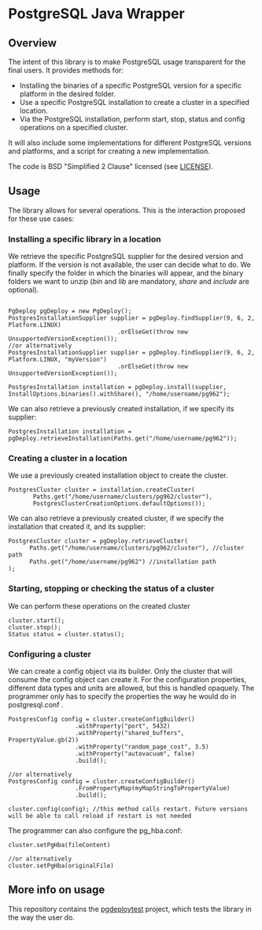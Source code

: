 
 # PostgreSQL Java Wrapper
 
 
 ## Overview
 
 The intent of this library is to make PostgreSQL usage transparent for the final users. It
 provides methods for:
 
 * Installing the binaries of a specific PostgreSQL version for a specific platform in the desired folder.
 * Use a specific PostgreSQL installation to create a cluster in a specified location.
 * Via the PostgreSQL installation, perform start, stop, status and config operations
 on a specified cluster.
 
 It will also include some implementations for different PostgreSQL versions and platforms,
 and a script for creating a new implementation.
 
 The code is BSD "Simplified 2 Clause" licensed (see [LICENSE](LICENSE)).
 
 
 
 
 ## Usage
 
 The library allows for several operations. This is the interaction proposed for these use cases:
 
 ### Installing a specific library in a location
 
 We retrieve the specific PostgreSQL supplier for the desired version and platform.
 If the version is not available, the user can decide what to do. We finally 
 specify the folder in which the binaries will appear, and the binary folders we
 want to unzip (*bin* and *lib* are mandatory, *share* and *include* are optional).
 ```
 
 PgDeploy pgDeploy = new PgDeploy();
PostgresInstallationSupplier supplier = pgDeploy.findSupplier(9, 6, 2, Platform.LINUX)
                                .orElseGet(throw new UnsupportedVersionException());
//or alternatively
PostgresInstallationSupplier supplier = pgDeploy.findSupplier(9, 6, 2, Platform.LINUX, "myVersion")
                                .orElseGet(throw new UnsupportedVersionException());

PostgresInstallation installation = pgDeploy.install(supplier, InstallOptions.binaries().withShare(), "/home/username/pg962");
 ```
  
 We can also retrieve a previously created installation, if we specify its supplier:
  
  ```
  PostgresInstallation installation = pgDeploy.retrieveInstallation(Paths.get("/home/username/pg962"));
   ```
  
 ### Creating a cluster in a location

 We use a previously created installation object to create the cluster.
 ```
PostgresCluster cluster = installation.createCluster(
        Paths.get("/home/username/clusters/pg962/cluster"), 
        PostgresClusterCreationOptions.defaultOptions());
 ```
 We can also retrieve a previously created cluster, if we specify the 
 installation that created it, and its supplier:
  
  ```
  PostgresCluster cluster = pgDeploy.retrieveCluster(
        Paths.get("/home/username/clusters/pg962/cluster"), //cluster path
        Paths.get("/home/username/pg962") //installation path
  );
   ```
  
 ### Starting, stopping or checking the status of a cluster 
 
 We can perform these operations on the created cluster
 ```
 cluster.start();
 cluster.stop();
 Status status = cluster.status();
 ```
  
 ### Configuring a cluster 

 We can create a config object via its builder. Only the cluster that will consume the config object can create it.
 For the configuration properties, different data types and units are allowed, but this is handled opaquely. 
 The programmer only has to specify the properties the way he would do in postgresql.conf . 
 ```
PostgresConfig config = cluster.createConfigBuilder()
                    .withProperty("port", 5432)
                    .withProperty("shared_buffers", PropertyValue.gb(2))
                    .withProperty("random_page_cost", 3.5)
                    .withProperty("autovacuum", false)
                    .build();        

//or alternatively
PostgresConfig config = cluster.createConfigBuilder()
                    .FromPropertyMap(myMapStringToPropertyValue)
                    .build();               
 
cluster.config(config); //this method calls restart. Future versions will be able to call reload if restart is not needed
 ```
 The programmer can also configure the pg_hba.conf:
  ```
 cluster.setPgHba(fileContent)
 
 //or alternatively
 cluster.setPgHba(originalFile)
  ```
  
  ## More info on usage
  
  This repository contains the [pgdeploytest](pgdeploytest) project, which tests the library in
  the way the user do.